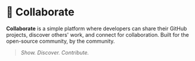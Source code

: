# 🤝 Collaborate

**Collaborate** is a simple platform where developers can share their GitHub projects, discover others' work, and connect for collaboration. Built for the open-source community, by the community.

> *Show. Discover. Contribute.*
